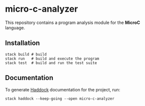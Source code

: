 # micro-c-analyzer

This repository contains a program analysis module for the **MicroC** language.
## Installation

```shell
stack build # build
stack run   # build and execute the program
stack test  # build and run the test suite
```

## Documentation

To generate [Haddock](https://haskell-haddock.readthedocs.io/en/latest/index.html) documentation for the project, run:

```shell
stack haddock --keep-going --open micro-c-analyzer
```